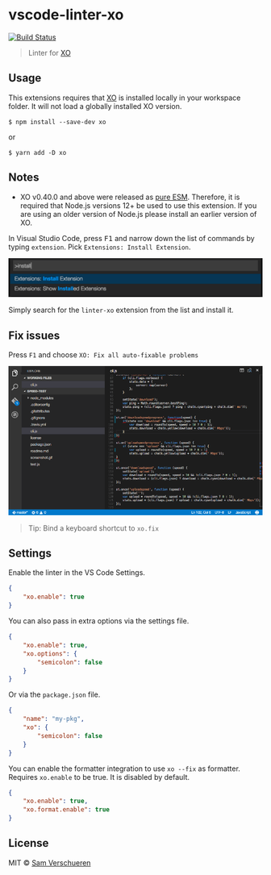 # vscode-linter-xo

[![Build Status](https://travis-ci.org/spence-s/vscode-linter-xo.svg?branch=master)](https://travis-ci.org/spence-s/vscode-linter-xo)

> Linter for [XO](https://github.com/sindresorhus/xo)

## Usage

This extensions requires that [XO](https://github.com/sindresorhus/xo) is installed locally in your workspace folder. It will not load a globally installed XO version.

```shell
$ npm install --save-dev xo
```

or

```shell
$ yarn add -D xo
```

## Notes

- XO v0.40.0 and above were released as [pure ESM](https://gist.github.com/sindresorhus/a39789f98801d908bbc7ff3ecc99d99c). Therefore, it is required that Node.js versions 12+ be used to use this extension. If you are using an older version of Node.js please install an earlier version of XO.

In Visual Studio Code, press <kbd>F1</kbd> and narrow down the list of commands by typing `extension`. Pick `Extensions: Install Extension`.

![](screenshot.png)

Simply search for the `linter-xo` extension from the list and install it.

## Fix issues

Press `F1` and choose `XO: Fix all auto-fixable problems`

![](media/fix.gif)

> Tip: Bind a keyboard shortcut to `xo.fix`

## Settings

Enable the linter in the VS Code Settings.

```json
{
	"xo.enable": true
}
```

You can also pass in extra options via the settings file.

```json
{
	"xo.enable": true,
	"xo.options": {
		"semicolon": false
	}
}
```

Or via the `package.json` file.

```json
{
	"name": "my-pkg",
	"xo": {
		"semicolon": false
	}
}
```

You can enable the formatter integration to use `xo --fix` as formatter. Requires `xo.enable` to be true. It is disabled by default.

```json
{
	"xo.enable": true,
	"xo.format.enable": true
}
```

## License

MIT © [Sam Verschueren](http://github.com/SamVerschueren)
